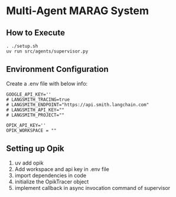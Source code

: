 # Multi-Agent MARAG System

## How to Execute

    . ./setup.sh
    uv run src/agents/supervisor.py

## Environment Configuration

Create a .env file with below info:

```env
GOOGLE_API_KEY=''
# LANGSMITH_TRACING=true
# LANGSMITH_ENDPOINT="https://api.smith.langchain.com"
# LANGSMITH_API_KEY=""
# LANGSMITH_PROJECT=""

OPIK_API_KEY=''
OPIK_WORKSPACE = ""
```

## Setting up Opik

1. uv add opik
2. Add workspace and api key in .env file
3. import dependencies in code
4. initialize the OpikTracer object
5. implement callback in async invocation command of supervisor